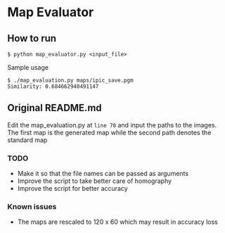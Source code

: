 # Map Evaluator

## How to run

```
$ python map_evaluator.py <input_file>
```
Sample usage

```
$ ./map_evaluation.py maps/ipic_save.pgm
Similarity: 0.684662940491147
```


## Original README.md

Edit the map_evaluation.py at ```line 70``` and input the paths to the images. The first map is the generated map while the second path denotes the standard map

### TODO
- Make it so that the file names can be passed as arguments
- Improve the script to take better care of homography
- Improve the script for better accuracy


### Known issues
- The maps are rescaled to 120 x 60 which may result in accuracy loss